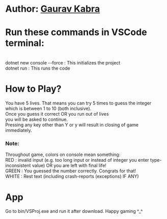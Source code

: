 # Author: [Gaurav Kabra](https://www.quora.com/profile/Gaurav-Kabra-23)

# Run these commands in VSCode terminal:
<br>
dotnet new console --force : This initializes the project
<br>
dotnet run : This runs the code


# How to Play?
You have 5 lives. That means you can try 5 times to guess the integer<br>
which is between 1 to 10 (both inclusive).<br>
Once you guess it correct OR you run out of lives<br>
you will be asked to continue. <br>
Pressing any key other than Y or y will result in closing of game immediately.
### Note:   
Throughout game, colors on console mean something:<br>
RED : invalid input (e.g. too long input or instead of integer you enter type-inconsistent value) OR you are left with final life!<br>
GREEN : You guessed the number correctly. Congrats for that!<br>
WHITE : Rest text (including crash-reports (exceptions) IF ANY)<br>

# App
Go to bin/VSProj.exe and run it after download. Happy gaming ^_^


